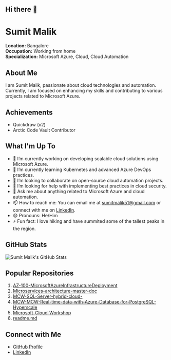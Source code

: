 ## Hi there 👋

<!--
**sumitmalik51/sumitmalik51** is a ✨ _special_ ✨ repository because its `README.md` (this file) appears on your GitHub profile.
-->

# Sumit Malik

**Location:** Bangalore  
**Occupation:** Working from home  
**Specialization:** Microsoft Azure, Cloud, Cloud Automation

## About Me
I am Sumit Malik, passionate about cloud technologies and automation. Currently, I am focused on enhancing my skills and contributing to various projects related to Microsoft Azure.

## Achievements
- Quickdraw (x2)
- Arctic Code Vault Contributor

## What I'm Up To
- 🔭 I’m currently working on developing scalable cloud solutions using Microsoft Azure.
- 🌱 I’m currently learning Kubernetes and advanced Azure DevOps practices.
- 👯 I’m looking to collaborate on open-source cloud automation projects.
- 🤔 I’m looking for help with implementing best practices in cloud security.
- 💬 Ask me about anything related to Microsoft Azure and cloud automation.
- 📫 How to reach me: You can email me at [sumitmalik51@gmail.com](mailto:sumitmalik51@gmail.com) or connect with me on [LinkedIn](https://www.linkedin.com/in/sumitmalik51).
- 😄 Pronouns: He/Him
- ⚡ Fun fact: I love hiking and have summited some of the tallest peaks in the region.

## GitHub Stats
![Sumit Malik's GitHub Stats](https://github-readme-stats.vercel.app/api?username=sumitmalik51&show_icons=true&theme=radical)

## Popular Repositories
1. [AZ-100-MicrosoftAzureInfrastructureDeployment](https://github.com/sumitmalik51/AZ-100-MicrosoftAzureInfrastructureDeployment)
2. [Microservices-architecture-master-doc](https://github.com/sumitmalik51/Microservices-architecture-master-doc)
3. [MCW-SQL-Server-hybrid-cloud-](https://github.com/sumitmalik51/MCW-SQL-Server-hybrid-cloud-)
4. [MCW-MCW-Real-time-data-with-Azure-Database-for-PostgreSQL-Hyperscale](https://github.com/sumitmalik51/MCW-MCW-Real-time-data-with-Azure-Database-for-PostgreSQL-Hyperscale)
5. [Microsoft-Cloud-Workshop](https://github.com/sumitmalik51/Microsoft-Cloud-Workshop)
6. [readme.md](https://github.com/sumitmalik51/readme.md)

## Connect with Me
- [GitHub Profile](https://github.com/sumitmalik51)
- [LinkedIn](https://www.linkedin.com/in/sumitmalik51)
